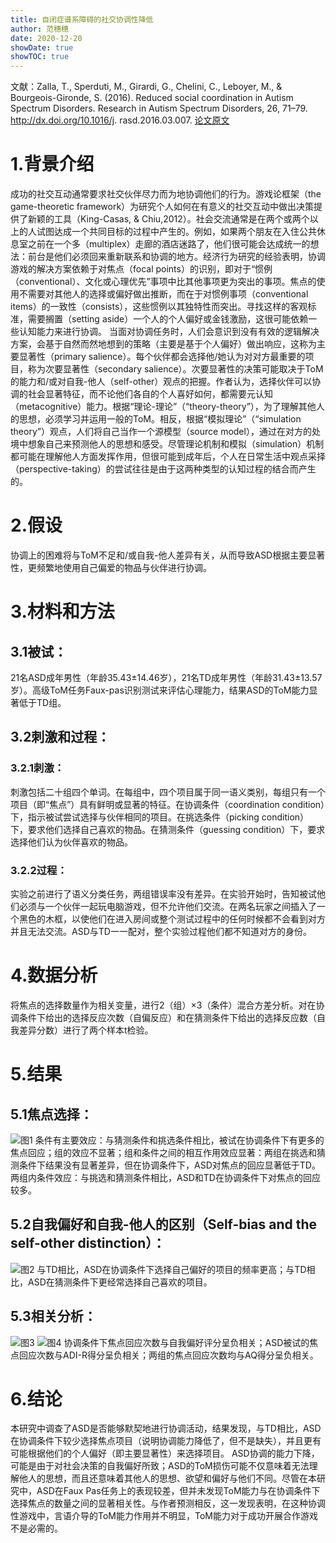 ```yaml
---
title: 自闭症谱系障碍的社交协调性降低
author: 范穗穗
date: 2020-12-20
showDate: true
showTOC: true
---
```

文献：Zalla, T., Sperduti, M., Girardi, G., Chelini, C., Leboyer, M., & Bourgeois-Gironde, S. (2016). Reduced social coordination in Autism Spectrum Disorders. Research in Autism Spectrum Disorders, 26, 71–79. http://dx.doi.org/10.1016/j. rasd.2016.03.007.
[论文原文](../Source_Files/2020-12-20-FSS1.pdf)
# 1.背景介绍
成功的社交互动通常要求社交伙伴尽力而为地协调他们的行为。游戏论框架（the game-theoretic framework）为研究个人如何在有意义的社交互动中做出决策提供了新颖的工具（King-Casas, & Chiu,2012）。社会交流通常是在两个或两个以上的人试图达成一个共同目标的过程中产生的。例如，如果两个朋友在入住公共休息室之前在一个多（multiplex）走廊的酒店迷路了，他们很可能会达成统一的想法：前台是他们必须回来重新联系和协调的地方。经济行为研究的经验表明，协调游戏的解决方案依赖于对焦点（focal points）的识别，即对于“惯例（conventional）、文化或心理优先”事项中比其他事项更为突出的事项。焦点的使用不需要对其他人的选择或偏好做出推断，而在于对惯例事项（conventional items）的一致性（consists），这些惯例以其独特性而突出。寻找这样的客观标准，需要搁置（setting aside）一个人的个人偏好或金钱激励，这很可能依赖一些认知能力来进行协调。
当面对协调任务时，人们会意识到没有有效的逻辑解决方案，会基于自然而然地想到的策略（主要是基于个人偏好）做出响应，这称为主要显著性（primary salience）。每个伙伴都会选择他/她认为对对方最重要的项目，称为次要显著性（secondary salience）。次要显著性的决策可能取决于ToM的能力和/或对自我-他人（self-other）观点的把握。作者认为，选择伙伴可以协调的社会显著特征，而不论他们各自的个人喜好如何，都需要元认知（metacognitive）能力。根据“理论-理论”（“theory-theory”），为了理解其他人的思想，必须学习并运用一般的ToM。相反，根据“模拟理论”（“simulation theory”）观点，人们将自己当作一个源模型（source model），通过在对方的处境中想象自己来预测他人的思想和感受。尽管理论机制和模拟（simulation）机制都可能在理解他人方面发挥作用，但很可能到成年后，个人在日常生活中观点采择（perspective-taking）的尝试往往是由于这两种类型的认知过程的结合而产生的。
# 2.假设
协调上的困难将与ToM不足和/或自我-他人差异有关，从而导致ASD根据主要显著性，更频繁地使用自己偏爱的物品与伙伴进行协调。
# 3.材料和方法
## 3.1被试：
21名ASD成年男性（年龄35.43±14.46岁），21名TD成年男性（年龄31.43±13.57岁）。高级ToM任务Faux-pas识别测试来评估心理能力，结果ASD的ToM能力显著低于TD组。
## 3.2刺激和过程：
### 3.2.1刺激：
刺激包括二十组四个单词。在每组中，四个项目属于同一语义类别，每组只有一个项目（即“焦点”）具有鲜明或显著的特征。在协调条件（coordination condition）下，指示被试尝试选择与伙伴相同的项目。在挑选条件（picking condition）下，要求他们选择自己喜欢的物品。在猜测条件（guessing condition）下，要求选择他们认为伙伴喜欢的物品。
### 3.2.2过程：
实验之前进行了语义分类任务，两组错误率没有差异。在实验开始时，告知被试他们必须与一个伙伴一起玩电脑游戏，但不允许他们交流。在两名玩家之间插入了一个黑色的木框，以使他们在进入房间或整个测试过程中的任何时候都不会看到对方并且无法交流。ASD与TD一一配对，整个实验过程他们都不知道对方的身份。
# 4.数据分析
将焦点的选择数量作为相关变量，进行2（组）×3（条件）混合方差分析。对在协调条件下给出的选择反应次数（自偏反应）和在猜测条件下给出的选择反应数（自我差异分数）进行了两个样本t检验。
# 5.结果
## 5.1焦点选择：
![图1](../Supporting_Information/2020-12-20-FSS1-Fig1.png)
条件有主要效应：与猜测条件和挑选条件相比，被试在协调条件下有更多的焦点回应；组的效应不显著；组和条件之间的相互作用效应显著：两组在挑选和猜测条件下结果没有显著差异，但在协调条件下，ASD对焦点的回应显著低于TD。两组内条件效应：与挑选和猜测条件相比，ASD和TD在协调条件下对焦点的回应较多。
## 5.2自我偏好和自我-他人的区别（Self-bias and the self-other distinction）：
![图2](../Supporting_Information/2020-12-20-FSS1-Fig2.png)
与TD相比，ASD在协调条件下选择自己偏好的项目的频率更高；与TD相比，ASD在猜测条件下更经常选择自己喜欢的项目。
## 5.3相关分析：
![图3](../Supporting_Information/2020-12-20-FSS1-Fig3.png)
![图4](../Supporting_Information/2020-12-20-FSS1-Fig4.png)
协调条件下焦点回应次数与自我偏好评分呈负相关；ASD被试的焦点回应次数与ADI-R得分呈负相关；两组的焦点回应次数均与AQ得分呈负相关。
# 6.结论
本研究中调查了ASD是否能够默契地进行协调活动，结果发现，与TD相比，ASD在协调条件下较少选择焦点项目（说明协调能力降低了，但不是缺失），并且更有可能根据他们的个人偏好（即主要显著性）来选择项目。
ASD协调的能力下降，可能是由于对社会决策的自我偏好所致；ASD的ToM损伤可能不仅意味着无法理解他人的思想，而且还意味着其他人的思想、欲望和偏好与他们不同。尽管在本研究中，ASD在Faux Pas任务上的表现较差，但并未发现ToM能力与在协调条件下选择焦点的数量之间的显著相关性。与作者预测相反，这一发现表明，在这种协调性游戏中，言语介导的ToM能力作用并不明显，ToM能力对于成功开展合作游戏不是必需的。
